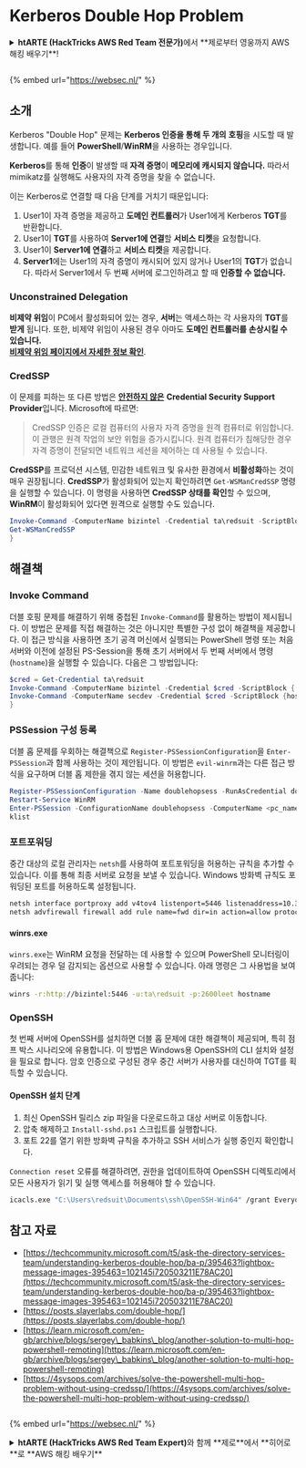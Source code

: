 # Kerberos Double Hop Problem

<details>

<summary><strong>htARTE (HackTricks AWS Red Team 전문가)</strong>에서 **제로부터 영웅까지 AWS 해킹 배우기**!</summary>

* **사이버 보안 회사**에서 일하시나요? **회사를 HackTricks에서 광고**하고 싶으신가요? 혹은 **PEASS의 최신 버전에 액세스**하거나 HackTricks를 **PDF로 다운로드**하고 싶으신가요? [**구독 요금제**](https://github.com/sponsors/carlospolop)를 확인해보세요!
* [**The PEASS Family**](https://opensea.io/collection/the-peass-family)를 발견해보세요, 저희의 독점적인 [**NFT 컬렉션**](https://opensea.io/collection/the-peass-family)
* [**공식 PEASS & HackTricks 스왜그**](https://peass.creator-spring.com)를 얻으세요
* [**💬**](https://emojipedia.org/speech-balloon/) **Discord 그룹**에 **가입**하거나 [**텔레그램 그룹**](https://t.me/peass)에 참여하거나 **트위터** 🐦[**@carlospolopm**](https://twitter.com/hacktricks_live)**를 팔로우**하세요.
* **해킹 요령을 공유하고 싶으시다면** [**hacktricks repo**](https://github.com/carlospolop/hacktricks) **및** [**hacktricks-cloud repo**](https://github.com/carlospolop/hacktricks-cloud) **로 PR을 제출**해주세요.

</details>

<figure><img src="/.gitbook/assets/WebSec_1500x400_10fps_21sn_lightoptimized_v2.gif" alt=""><figcaption></figcaption></figure>

{% embed url="https://websec.nl/" %}


## 소개

Kerberos "Double Hop" 문제는 **Kerberos 인증을 통해 두 개의** **호핑**을 시도할 때 발생합니다. 예를 들어 **PowerShell**/**WinRM**을 사용하는 경우입니다.

**Kerberos**를 통해 **인증**이 발생할 때 **자격 증명**이 **메모리에 캐시되지 않습니다.** 따라서 mimikatz를 실행해도 사용자의 자격 증명을 찾을 수 없습니다.

이는 Kerberos로 연결할 때 다음 단계를 거치기 때문입니다:

1. User1이 자격 증명을 제공하고 **도메인 컨트롤러**가 User1에게 Kerberos **TGT**를 반환합니다.
2. User1이 **TGT**를 사용하여 **Server1에 연결**할 **서비스 티켓**을 요청합니다.
3. User1이 **Server1에 연결**하고 **서비스 티켓**을 제공합니다.
4. **Server1**에는 User1의 자격 증명이 캐시되어 있지 않거나 User1의 **TGT**가 없습니다. 따라서 Server1에서 두 번째 서버에 로그인하려고 할 때 **인증할 수 없습니다.**

### Unconstrained Delegation

**비제약 위임**이 PC에서 활성화되어 있는 경우, **서버**는 액세스하는 각 사용자의 **TGT**를 **받게** 됩니다. 또한, 비제약 위임이 사용된 경우 아마도 **도메인 컨트롤러를** **손상시킬 수 있습니다.**\
[**비제약 위임 페이지에서 자세한 정보 확인**](unconstrained-delegation.md).

### CredSSP

이 문제를 피하는 또 다른 방법은 [**안전하지 않은**](https://docs.microsoft.com/en-us/powershell/module/microsoft.wsman.management/enable-wsmancredssp?view=powershell-7) **Credential Security Support Provider**입니다. Microsoft에 따르면:

> CredSSP 인증은 로컬 컴퓨터의 사용자 자격 증명을 원격 컴퓨터로 위임합니다. 이 관행은 원격 작업의 보안 위험을 증가시킵니다. 원격 컴퓨터가 침해당한 경우 자격 증명이 전달되면 네트워크 세션을 제어하는 데 사용될 수 있습니다.

**CredSSP**를 프로덕션 시스템, 민감한 네트워크 및 유사한 환경에서 **비활성화**하는 것이 매우 권장됩니다. **CredSSP**가 활성화되어 있는지 확인하려면 `Get-WSManCredSSP` 명령을 실행할 수 있습니다. 이 명령을 사용하면 **CredSSP 상태를 확인**할 수 있으며, **WinRM**이 활성화되어 있다면 원격으로 실행할 수도 있습니다.
```powershell
Invoke-Command -ComputerName bizintel -Credential ta\redsuit -ScriptBlock {
Get-WSManCredSSP
}
```
## 해결책

### Invoke Command

더블 호핑 문제를 해결하기 위해 중첩된 `Invoke-Command`를 활용하는 방법이 제시됩니다. 이 방법은 문제를 직접 해결하는 것은 아니지만 특별한 구성 없이 해결책을 제공합니다. 이 접근 방식을 사용하면 초기 공격 머신에서 실행되는 PowerShell 명령 또는 처음 서버와 이전에 설정된 PS-Session을 통해 초기 서버에서 두 번째 서버에서 명령(`hostname`)을 실행할 수 있습니다. 다음은 그 방법입니다:
```powershell
$cred = Get-Credential ta\redsuit
Invoke-Command -ComputerName bizintel -Credential $cred -ScriptBlock {
Invoke-Command -ComputerName secdev -Credential $cred -ScriptBlock {hostname}
}
```
### PSSession 구성 등록

더블 홉 문제를 우회하는 해결책으로 `Register-PSSessionConfiguration`을 `Enter-PSSession`과 함께 사용하는 것이 제안됩니다. 이 방법은 `evil-winrm`과는 다른 접근 방식을 요구하며 더블 홉 제한을 겪지 않는 세션을 허용합니다.
```powershell
Register-PSSessionConfiguration -Name doublehopsess -RunAsCredential domain_name\username
Restart-Service WinRM
Enter-PSSession -ConfigurationName doublehopsess -ComputerName <pc_name> -Credential domain_name\username
klist
```
### 포트포워딩

중간 대상의 로컬 관리자는 `netsh`를 사용하여 포트포워딩을 허용하는 규칙을 추가할 수 있습니다. 이를 통해 최종 서버로 요청을 보낼 수 있습니다. Windows 방화벽 규칙도 포워딩된 포트를 허용하도록 설정됩니다.
```bash
netsh interface portproxy add v4tov4 listenport=5446 listenaddress=10.35.8.17 connectport=5985 connectaddress=10.35.8.23
netsh advfirewall firewall add rule name=fwd dir=in action=allow protocol=TCP localport=5446
```
#### winrs.exe

`winrs.exe`는 WinRM 요청을 전달하는 데 사용할 수 있으며 PowerShell 모니터링이 우려되는 경우 덜 감지되는 옵션으로 사용할 수 있습니다. 아래 명령은 그 사용법을 보여줍니다:
```bash
winrs -r:http://bizintel:5446 -u:ta\redsuit -p:2600leet hostname
```
### OpenSSH

첫 번째 서버에 OpenSSH를 설치하면 더블 홉 문제에 대한 해결책이 제공되며, 특히 점프 박스 시나리오에 유용합니다. 이 방법은 Windows용 OpenSSH의 CLI 설치와 설정을 필요로 합니다. 암호 인증으로 구성된 경우 중간 서버가 사용자를 대신하여 TGT를 획득할 수 있습니다.

#### OpenSSH 설치 단계

1. 최신 OpenSSH 릴리스 zip 파일을 다운로드하고 대상 서버로 이동합니다.
2. 압축 해제하고 `Install-sshd.ps1` 스크립트를 실행합니다.
3. 포트 22를 열기 위한 방화벽 규칙을 추가하고 SSH 서비스가 실행 중인지 확인합니다.

`Connection reset` 오류를 해결하려면, 권한을 업데이트하여 OpenSSH 디렉토리에서 모든 사용자가 읽기 및 실행 액세스를 허용해야 할 수 있습니다.
```bash
icacls.exe "C:\Users\redsuit\Documents\ssh\OpenSSH-Win64" /grant Everyone:RX /T
```
## 참고 자료

* [https://techcommunity.microsoft.com/t5/ask-the-directory-services-team/understanding-kerberos-double-hop/ba-p/395463?lightbox-message-images-395463=102145i720503211E78AC20](https://techcommunity.microsoft.com/t5/ask-the-directory-services-team/understanding-kerberos-double-hop/ba-p/395463?lightbox-message-images-395463=102145i720503211E78AC20)
* [https://posts.slayerlabs.com/double-hop/](https://posts.slayerlabs.com/double-hop/)
* [https://learn.microsoft.com/en-gb/archive/blogs/sergey\_babkins\_blog/another-solution-to-multi-hop-powershell-remoting](https://learn.microsoft.com/en-gb/archive/blogs/sergey\_babkins\_blog/another-solution-to-multi-hop-powershell-remoting)
* [https://4sysops.com/archives/solve-the-powershell-multi-hop-problem-without-using-credssp/](https://4sysops.com/archives/solve-the-powershell-multi-hop-problem-without-using-credssp/)

<figure><img src="/.gitbook/assets/WebSec_1500x400_10fps_21sn_lightoptimized_v2.gif" alt=""><figcaption></figcaption></figure>

{% embed url="https://websec.nl/" %}

<details>

<summary><strong>htARTE (HackTricks AWS Red Team Expert)</strong>와 함께 **제로**에서 **히어로**로 **AWS 해킹 배우기**</summary>

* **사이버 보안 회사**에서 일하시나요? **HackTricks에서 귀사 광고**를 보고 싶으신가요? 아니면 **PEASS의 최신 버전에 액세스**하거나 **PDF로 HackTricks를 다운로드**하고 싶으신가요? [**구독 요금제**](https://github.com/sponsors/carlospolop)를 확인하세요!
* [**The PEASS Family**](https://opensea.io/collection/the-peass-family)를 발견하세요, 저희의 독점 [**NFTs**](https://opensea.io/collection/the-peass-family) 컬렉션
* [**공식 PEASS & HackTricks 스왹**](https://peass.creator-spring.com)을 받으세요
* [**💬**](https://emojipedia.org/speech-balloon/) **Discord 그룹** 또는 [**텔레그램 그룹**](https://t.me/peass)에 **가입**하거나 **트위터** 🐦[**@carlospolopm**](https://twitter.com/hacktricks_live)**을 팔로우**하세요.
* **해킹 트릭을 공유하려면** [**hacktricks repo**](https://github.com/carlospolop/hacktricks) **및** [**hacktricks-cloud repo**](https://github.com/carlospolop/hacktricks-cloud) **에 PR을 제출**하세요.

</details>

